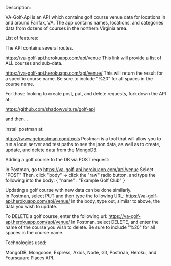 Description:

VA-Golf-Api is an API which contains golf course venue data for locations in and around Fairfax, VA.  The app contains names, locations, and categories data from dozens of courses in the northern Virginia area.

List of features:

The API contains several routes.

https://va-golf-api.herokuapp.com/api/venue
This link will provide a list of ALL courses and sub-data.

https://va-golf-api.herokuapp.com/api/venue/<insertname>
This will return the result for a specific course name.  Be sure to include "%20" for all spaces in the course name.

For those looking to create post, put, and delete requests, fork down the API at:

https://github.com/shadowvulture/golf-api

and then...

install postman at:

https://www.getpostman.com/tools
Postman is a tool that will allow you to run a local server and test paths to see the json data, as well as to create, update, and delete data from the MongoDB.


Adding a golf course to the DB via POST request:

In Postman, go to https://va-golf-api.herokuapp.com/api/venue
Select "POST"
Then, click "body" -> click the "raw" radio button, and type the following into the body:
{
    "name" : "Example Golf Club"
}

Updating a golf course with new data can be done similarly.  
In Postman, select PUT and then type the following URL:   https://va-golf-api.herokuapp.com/api/venue/<insert course id number>
In the body, type out, similar to above, the data you wish to update. 

To DELETE a golf course, enter the following url: https://va-golf-api.herokuapp.com/api/venue/<insertname>
In Postman, select DELETE, and enter the name of the course you wish to delete.  Be sure to include "%20" for all spaces in the course name.


Technologies used:

MongoDB, Mongoose, Express, Axios, Node, Git, Postman, Heroku, and Foursquare Places API.